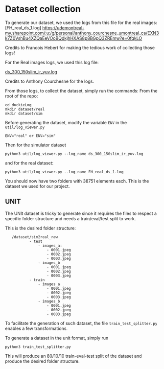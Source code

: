 # Dataset collection
To generate our dataset, we used the logs from this file for the real images:
[FH_real_ds_1.log] https://udemontreal-my.sharepoint.com/:u:/g/personal/anthony_courchesne_umontreal_ca/EXN3k7Z0VshBu4XZQaEeVOoBQdkjhHXAS8p8BGpQ3ZREmw?e=0fqkLO

Credits to Francois Hebert for making the tedious work of collecting those logs!

For the Real images logs, we used this log file:

[ds_300_150slim_ir_yuv.log](https://udemontreal-my.sharepoint.com/:u:/g/personal/anthony_courchesne_umontreal_ca/EU4kZ4VktRVLsssJ2I81Ka8BAscRdbizPJuIvqG0HDks3w?e=dadOmW)

Credits to Anthony Courchesne for the logs. 

From those logs, to collect the dataset, simply run the commands:
From the root of the repo: 
```
cd duckieLog
mkdir dataset/real
mkdir dataset/sim
```
Before generating the dataset, modify the variable `ENV` in the 
`util/log_viewer.py`
```
ENV="real" or ENV="sim"
```

Then for the simulator dataset
```
python3 util/log_viewer.py --log_name ds_300_150slim_ir_yuv.log 
```
and for the real dataset:
```
python3 util/log_viewer.py --log_name FH_real_ds_1.log
```

You should now have two folders with 38751 elements each. This is the dataset we used for our project. 

## UNIT
The UNIt dataset is tricky to generate since it requires the files to respect a specific folder structure and needs a train/eval/test split to work. 

This is the desired folder structure:

 ```
    /dataset/sim2real_raw
            - test
                - images_a:
                    - 0001.jpeg
                    - 0002.jpeg
                    - 0003.jpeg
                - images_b
                    - 0001.jpeg
                    - 0002.jpeg
                    - 0003.jpeg
            - train
                - images_a
                    - 0001.jpeg
                    - 0002.jpeg
                    - 0003.jpeg
                - images_b
                    - 0001.jpeg
                    - 0002.jpeg
                    - 0003.jpeg
 ```

To facilitate the generation of such dataset, the file `train_test_splitter.py` enables a few transformations.

To generate a dataset in the unit format, simply run

```
python3 train_test_splitter.py  
```
This will produce an 80/10/10 train-eval-test split of the dataset and produce the desired folder structure.


